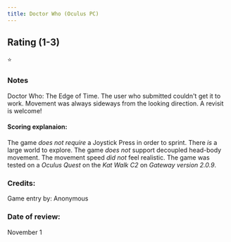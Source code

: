 ```yaml
---
title: Doctor Who (Oculus PC)
---
```


## Rating (1-3)
⭐

### Notes
Doctor Who: The Edge of Time. The user who submitted couldn't get it to work. Movement was always sideways from the looking direction. A revisit is welcome!

#### Scoring explanaion:
The game *does not require* a Joystick Press in order to sprint.
There *is* a large world to explore.
The game *does not* support decoupled head-body movement.
The movement speed *did not* feel realistic.
The game was tested on a *Oculus Quest* on the *Kat Walk C2* on *Gateway version 2.0.9*.

### Credits:
Game entry by: Anonymous

### Date of review:
November 1
